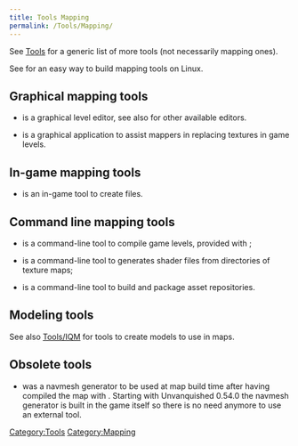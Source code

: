 ```yaml
---
title: Tools Mapping
permalink: /Tools/Mapping/
---
```


See [Tools](Tools "wikilink") for a generic list of more tools (not
necessarily mapping ones).

See for an easy way to build mapping tools on Linux.

## Graphical mapping tools

- is a graphical level editor, see also for other available editors.

- is a graphical application to assist mappers in replacing textures in
  game levels.

## In-game mapping tools

- is an in-game tool to create files.

## Command line mapping tools

- is a command-line tool to compile game levels, provided with ;

- is a command-line tool to generates shader files from directories of
  texture maps;

- is a command-line tool to build and package asset repositories.

## Modeling tools

See also [Tools/IQM](Tools_IQM "wikilink") for tools to create models to
use in maps.

## Obsolete tools

- was a navmesh generator to be used at map build time after having
  compiled the map with . Starting with Unvanquished 0.54.0 the navmesh
  generator is built in the game itself so there is no need anymore to
  use an external tool.

[Category:Tools](Category:Tools "wikilink")
[Category:Mapping](Category:Mapping "wikilink")